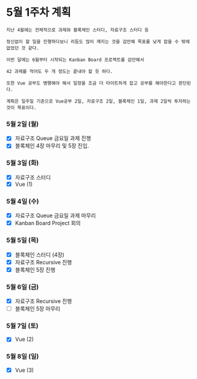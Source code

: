 # 5월 1주차 계획

~~~
지난 4월에는 전체적으로 과제와 블록체인 스터디, 자료구조 스터디 등

정신없이 할 일을 진행하다보니 리듬도 많이 깨지는 것을 감안해 목표를 낮게 잡을 수 밖에 없었던 것 같다.

이번 달에는 6월부터 시작되는 Kanban Board 프로젝트를 감안해서

42 과제를 적어도 두 개 정도는 끝내야 할 듯 하다.

또한 Vue 공부도 병행해야 해서 일정을 조금 더 타이트하게 잡고 공부를 해야한다고 판단된다.

계획은 일주일 기준으로 Vue공부 2일, 자료구조 2일, 블록체인 1일, 과제 2일씩 투자하는 것이 목표이다. 
~~~

### 5월 2일 (월)

- [x] 자료구조 Queue 금요일 과제 진행
- [x] 블록체인 4장 마무리 및 5장 진입.

### 5월 3일 (화)

- [x] 자료구조 스터디
- [x] Vue (1)

### 5월 4일 (수)
- [x] 자료구조 Queue 금요일 과제 마무리 
- [x] Kanban Board Project 회의

### 5월 5일 (목)
- [x] 블록체인 스터디 (4장)
- [x] 자료구조 Recursive 진행
- [x] 블록체인 5장 진행

### 5월 6일 (금)
- [x] 자료구조 Recursive 진행
- [ ] 블록체인 5장 마무리

### 5월 7일 (토)
- [x] Vue (2)

### 5월 8일 (일)
- [x] Vue (3)
